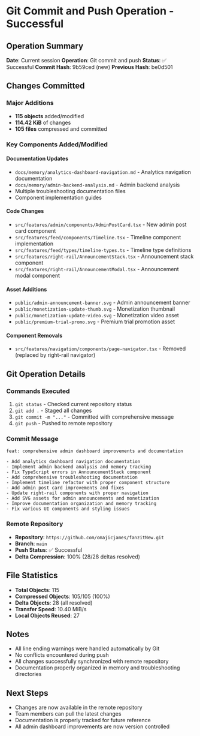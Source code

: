 # Git Commit and Push Operation - Successful

## Operation Summary
**Date**: Current session
**Operation**: Git commit and push
**Status**: ✅ Successful
**Commit Hash**: 9b59ced (new)
**Previous Hash**: be0d501

## Changes Committed

### Major Additions
- **115 objects** added/modified
- **114.42 KiB** of changes
- **105 files** compressed and committed

### Key Components Added/Modified

#### Documentation Updates
- `docs/memory/analytics-dashboard-navigation.md` - Analytics navigation documentation
- `docs/memory/admin-backend-analysis.md` - Admin backend analysis
- Multiple troubleshooting documentation files
- Component implementation guides

#### Code Changes
- `src/features/admin/components/AdminPostCard.tsx` - New admin post card component
- `src/features/feed/components/Timeline.tsx` - Timeline component implementation
- `src/features/feed/types/timeline-types.ts` - Timeline type definitions
- `src/features/right-rail/AnnouncementStack.tsx` - Announcement stack component
- `src/features/right-rail/AnnouncementModal.tsx` - Announcement modal component

#### Asset Additions
- `public/admin-announcement-banner.svg` - Admin announcement banner
- `public/monetization-update-thumb.svg` - Monetization thumbnail
- `public/monetization-update-video.svg` - Monetization video asset
- `public/premium-trial-promo.svg` - Premium trial promotion asset

#### Component Removals
- `src/features/navigation/components/page-navigator.tsx` - Removed (replaced by right-rail navigator)

## Git Operation Details

### Commands Executed
1. `git status` - Checked current repository status
2. `git add .` - Staged all changes
3. `git commit -m "..."` - Committed with comprehensive message
4. `git push` - Pushed to remote repository

### Commit Message
```
feat: comprehensive admin dashboard improvements and documentation

- Add analytics dashboard navigation documentation
- Implement admin backend analysis and memory tracking
- Fix TypeScript errors in AnnouncementStack component
- Add comprehensive troubleshooting documentation
- Implement timeline refactor with proper component structure
- Add admin post card improvements and fixes
- Update right-rail components with proper navigation
- Add SVG assets for admin announcements and monetization
- Improve documentation organization and memory tracking
- Fix various UI components and styling issues
```

### Remote Repository
- **Repository**: `https://github.com/omajicjames/fanzitNew.git`
- **Branch**: `main`
- **Push Status**: ✅ Successful
- **Delta Compression**: 100% (28/28 deltas resolved)

## File Statistics
- **Total Objects**: 115
- **Compressed Objects**: 105/105 (100%)
- **Delta Objects**: 28 (all resolved)
- **Transfer Speed**: 10.40 MiB/s
- **Local Objects Reused**: 27

## Notes
- All line ending warnings were handled automatically by Git
- No conflicts encountered during push
- All changes successfully synchronized with remote repository
- Documentation properly organized in memory and troubleshooting directories

## Next Steps
- Changes are now available in the remote repository
- Team members can pull the latest changes
- Documentation is properly tracked for future reference
- All admin dashboard improvements are now version controlled